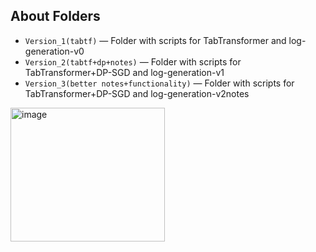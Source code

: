 ## About Folders

* `Version_1(tabtf)` — Folder with scripts for TabTransformer and log-generation-v0
* `Version_2(tabtf+dp+notes)` — Folder with scripts for TabTransformer+DP-SGD and log-generation-v1
* `Version_3(better notes+functionality)` — Folder with scripts for TabTransformer+DP-SGD and log-generation-v2notes

<img width="247" height="214" alt="image" src="https://github.com/user-attachments/assets/deed794a-f192-4576-943c-04243c904072" />
